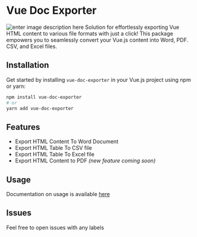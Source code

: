 
# Vue Doc Exporter

![enter image description here](https://cdn.iconscout.com/icon/free/png-256/free-export-file-document-doc-produce-execute-interface-13290.png)
Solution for effortlessly exporting Vue HTML content to various file formats with just a click! This package empowers you to seamlessly convert your Vue.js content into Word, PDF. CSV, and Excel files.

## Installation

Get started by installing `vue-doc-exporter` in your Vue.js project using npm or yarn:

```bash
npm install vue-doc-exporter
# or
yarn add vue-doc-exporter
```

## Features

- Export HTML Content To Word Document
- Export HTML Table To CSV file
- Export HTML Table To Excel file
- Export HTML Content to PDF *(new feature coming soon)*

## Usage

Documentation on usage is available [here](https://vue-doc-exporter.vercel.app/guide/pdf.html)

## Issues
Feel free to open issues with any labels
